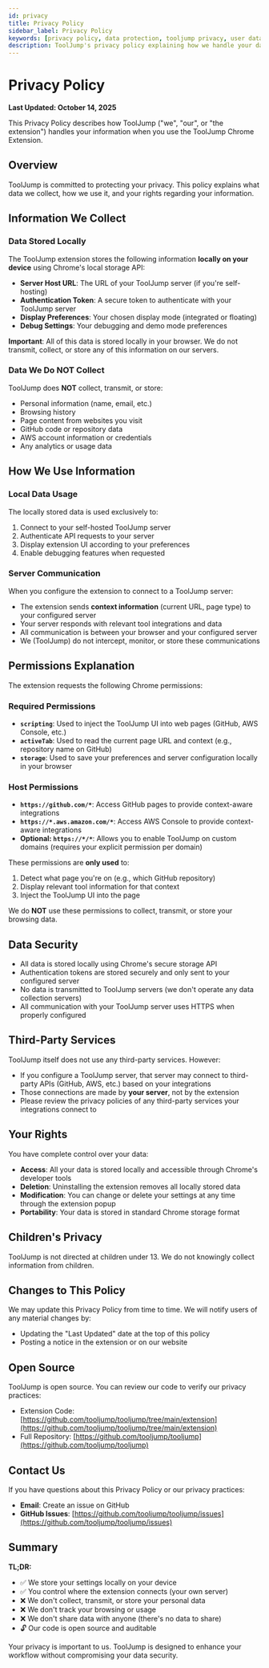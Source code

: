 ```yaml
---
id: privacy
title: Privacy Policy
sidebar_label: Privacy Policy
keywords: [privacy policy, data protection, tooljump privacy, user data, chrome extension privacy]
description: ToolJump's privacy policy explaining how we handle your data, what information we collect, and your rights regarding privacy when using our developer tool integration platform.
---
```


# Privacy Policy

**Last Updated: October 14, 2025**

This Privacy Policy describes how ToolJump ("we", "our", or "the extension") handles your information when you use the ToolJump Chrome Extension.

## Overview

ToolJump is committed to protecting your privacy. This policy explains what data we collect, how we use it, and your rights regarding your information.

## Information We Collect

### Data Stored Locally

The ToolJump extension stores the following information **locally on your device** using Chrome's local storage API:

- **Server Host URL**: The URL of your ToolJump server (if you're self-hosting)
- **Authentication Token**: A secure token to authenticate with your ToolJump server
- **Display Preferences**: Your chosen display mode (integrated or floating)
- **Debug Settings**: Your debugging and demo mode preferences

**Important**: All of this data is stored locally in your browser. We do not transmit, collect, or store any of this information on our servers.

### Data We Do NOT Collect

ToolJump does **NOT** collect, transmit, or store:

- Personal information (name, email, etc.)
- Browsing history
- Page content from websites you visit
- GitHub code or repository data
- AWS account information or credentials
- Any analytics or usage data

## How We Use Information

### Local Data Usage

The locally stored data is used exclusively to:

1. Connect to your self-hosted ToolJump server
2. Authenticate API requests to your server
3. Display extension UI according to your preferences
4. Enable debugging features when requested

### Server Communication

When you configure the extension to connect to a ToolJump server:

- The extension sends **context information** (current URL, page type) to your configured server
- Your server responds with relevant tool integrations and data
- All communication is between your browser and your configured server
- We (ToolJump) do not intercept, monitor, or store these communications

## Permissions Explanation

The extension requests the following Chrome permissions:

### Required Permissions

- **`scripting`**: Used to inject the ToolJump UI into web pages (GitHub, AWS Console, etc.)
- **`activeTab`**: Used to read the current page URL and context (e.g., repository name on GitHub)
- **`storage`**: Used to save your preferences and server configuration locally in your browser

### Host Permissions

- **`https://github.com/*`**: Access GitHub pages to provide context-aware integrations
- **`https://*.aws.amazon.com/*`**: Access AWS Console to provide context-aware integrations
- **Optional: `https://*/*`**: Allows you to enable ToolJump on custom domains (requires your explicit permission per domain)

These permissions are **only used** to:
1. Detect what page you're on (e.g., which GitHub repository)
2. Display relevant tool information for that context
3. Inject the ToolJump UI into the page

We do **NOT** use these permissions to collect, transmit, or store your browsing data.

## Data Security

- All data is stored locally using Chrome's secure storage API
- Authentication tokens are stored securely and only sent to your configured server
- No data is transmitted to ToolJump servers (we don't operate any data collection servers)
- All communication with your ToolJump server uses HTTPS when properly configured

## Third-Party Services

ToolJump itself does not use any third-party services. However:

- If you configure a ToolJump server, that server may connect to third-party APIs (GitHub, AWS, etc.) based on your integrations
- Those connections are made by **your server**, not by the extension
- Please review the privacy policies of any third-party services your integrations connect to

## Your Rights

You have complete control over your data:

- **Access**: All your data is stored locally and accessible through Chrome's developer tools
- **Deletion**: Uninstalling the extension removes all locally stored data
- **Modification**: You can change or delete your settings at any time through the extension popup
- **Portability**: Your data is stored in standard Chrome storage format

## Children's Privacy

ToolJump is not directed at children under 13. We do not knowingly collect information from children.

## Changes to This Policy

We may update this Privacy Policy from time to time. We will notify users of any material changes by:

- Updating the "Last Updated" date at the top of this policy
- Posting a notice in the extension or on our website

## Open Source

ToolJump is open source. You can review our code to verify our privacy practices:

- Extension Code: [https://github.com/tooljump/tooljump/tree/main/extension](https://github.com/tooljump/tooljump/tree/main/extension)
- Full Repository: [https://github.com/tooljump/tooljump](https://github.com/tooljump/tooljump)

## Contact Us

If you have questions about this Privacy Policy or our privacy practices:

- **Email**: Create an issue on GitHub
- **GitHub Issues**: [https://github.com/tooljump/tooljump/issues](https://github.com/tooljump/tooljump/issues)

## Summary

**TL;DR:**
- ✅ We store your settings locally on your device
- ✅ You control where the extension connects (your own server)
- ❌ We don't collect, transmit, or store your personal data
- ❌ We don't track your browsing or usage
- ❌ We don't share data with anyone (there's no data to share)
- 🔓 Our code is open source and auditable

Your privacy is important to us. ToolJump is designed to enhance your workflow without compromising your data security.

